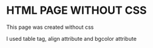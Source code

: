 HTML PAGE WITHOUT CSS
===============================

This page was created without css

I used table tag, align attribute and bgcolor attribute